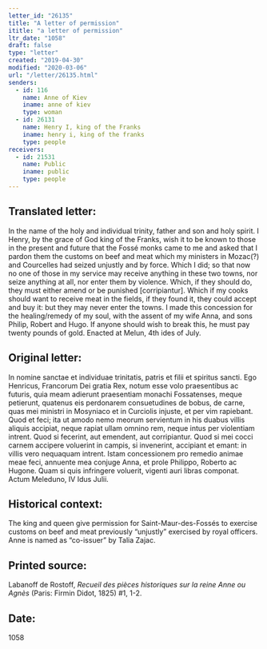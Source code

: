 ```yaml
---
letter_id: "26135"
title: "A letter of permission"
ititle: "a letter of permission"
ltr_date: "1058"
draft: false
type: "letter"
created: "2019-04-30"
modified: "2020-03-06"
url: "/letter/26135.html"
senders:
  - id: 116
    name: Anne of Kiev
    iname: anne of kiev
    type: woman
  - id: 26131
    name: Henry I, king of the Franks
    iname: henry i, king of the franks
    type: people
receivers:
  - id: 21531
    name: Public
    iname: public
    type: people
---
```

<h2> Translated letter:</h2><p>In the name of the holy and individual trinity, father and son and holy spirit. I Henry, by the grace of God king of the Franks, wish it to be known to those in the present and future that the Fossé monks came to me and asked that I pardon them the customs on beef and meat which my ministers in Mozac(?) and Courcelles had seized unjustly and by force. Which I did; so that now no one of those in my service may receive anything in these two towns, nor seize anything at all, nor enter them by violence. Which, if they should do, they must either amend or be punished [corripiantur]. Which if my cooks should want to receive meat in the fields, if they found it, they could accept and buy it: but they may never enter the towns. I made this concession for the healing/remedy of my soul, with the assent of my wife Anna, and sons Philip, Robert and Hugo. If anyone should wish to break this, he must pay twenty pounds of gold. Enacted at Melun, 4th ides of July.</p><h2 class="mt-4"> Original letter:</h2><p>In nomine sanctae et individuae trinitatis, patris et filii et spiritus sancti. Ego Henricus, Francorum Dei gratia Rex, notum esse volo praesentibus ac futuris, quia meam adierunt praesentiam monachi Fossatenses, meque petierunt, quatenus eis perdonarem consuetudines de bobus, de carne, quas mei ministri in Mosyniaco et in Curciolis injuste, et per vim rapiebant. Quod et feci; ita ut amodo nemo meorum servientum in his duabus villis aliquis accipiat, neque rapiat ullam omnino rem, neque intus per violentiam intrent. Quod si fecerint, aut emendent, aut corripiantur. Quod si mei cocci carnem accipere voluerint in campis, si invenerint, accipiant et emant: in villis vero nequaquam intrent. Istam concessionem pro remedio animae meae feci, annuente mea conjuge Anna, et prole Philippo, Roberto ac Hugone. Quam si quis infringere voluerit, vigenti auri libras componat. Actum Meleduno, IV Idus Julii.</p><h2 class="mt-4"> Historical context:</h2><p>The king and queen give permission for Saint-Maur-des-Fossés to exercise customs on beef and meat previously “unjustly” exercised by royal officers. Anne is named as “co-issuer” by Talia Zajac.</p><h2 class="mt-4"> Printed source:</h2><p>Labanoff de Rostoff, <em>Recueil des pièces historiques sur la reine Anne ou Agnès</em> (Paris: Firmin Didot, 1825) #1, 1-2.</p><h2 class="mt-4"> Date:</h2>1058